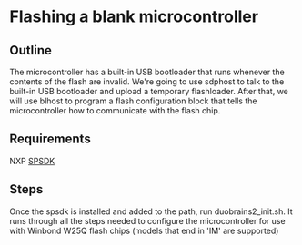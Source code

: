 # Flashing a blank microcontroller

## Outline
The microcontroller has a built-in USB bootloader that runs whenever the contents of the flash
are invalid. We're going to use sdphost to talk to the built-in USB bootloader and upload
a temporary flashloader. After that, we will use blhost to program a flash configuration
block that tells the microcontroller how to communicate with the flash chip.

## Requirements
NXP [SPSDK](https://spsdk.readthedocs.io/en/latest/usage/installation.html)

## Steps
Once the spsdk is installed and added to the path, run duobrains2_init.sh. It runs through all the steps needed to configure the microcontroller for use with Winbond W25Q flash chips (models that end in 'IM' are supported)